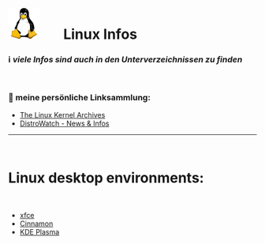 # ![Linux](https://github.com/Michellesdreamplace/Linux_Infos/blob/main/pix/icons_64x64/Tux.png)⠀ ⠀Linux Infos
### ℹ️ *viele Infos sind auch in den Unterverzeichnissen zu finden*
 ⠀ ⠀ ⠀ ⠀ ⠀ ⠀ 
 ⠀ ⠀ ⠀ ⠀ ⠀ ⠀ 
### 🔗 meine persönliche Linksammlung:
- [The Linux Kernel Archives](https://www.kernel.org/)
- [DistroWatch - News & Infos](https://distrowatch.com/)

______________________________________________________________________________________________________
 ⠀ ⠀ ⠀ ⠀ ⠀ ⠀ 
# Linux desktop environments:
 ⠀ ⠀ ⠀ ⠀ ⠀ ⠀ 
- [xfce](https://xfce.org/)
- [Cinnamon](https://projects.linuxmint.com/cinnamon/)
- [KDE Plasma](https://kde.org/de/)
